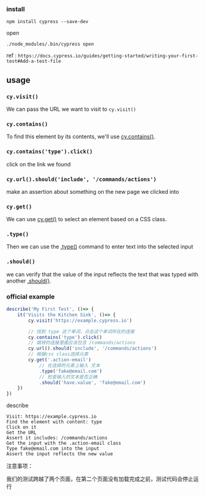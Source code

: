 ### install

```shell
npm install cypress --save-dev
```

open

```shell
./node_modules/.bin/cypress open
```

ref : `https://docs.cypress.io/guides/getting-started/writing-your-first-test#Add-a-test-file`

## usage

### `cy.visit()`

We can pass the URL we want to visit to `cy.visit()`

### `cy.contains()`

To find this element by its contents, we'll use [cy.contains()](https://docs.cypress.io/api/commands/contains).

### `cy.contains('type').click()`

click on the link we found

### `cy.url().should('include', '/commands/actions')`

make an assertion about something on the new page we clicked into

### `cy.get()`

We can use [cy.get()](https://docs.cypress.io/api/commands/get) to select an element based on a CSS class.

### `.type()`

Then we can use the [.type()](https://docs.cypress.io/api/commands/type) command to enter text into the selected input

### `.should()`

we can verify that the value of the input reflects the text that was typed with another [.should()](https://docs.cypress.io/api/commands/should).



### official example

```js
describe('My First Test', ()=> {
    it('Visits the Kitchen Sink', ()=> {
        cy.visit('https://example.cypress.io')

        // 找到 type 这个单词，点击这个单词所在的连接
        cy.contains('type').click()
        // 跳转的连接里面应该包含 /commands/actions
        cy.url().should('include', '/commands/actions')
        // 根据css class选择元素
        cy.get('.action-email')
            // 在选择的元素上输入 文本
            .type('fake@email.com')
            // 检查输入的文本是否正确
            .should('have.value', 'fake@email.com')
    })
})
```

describe

```text
Visit: https://example.cypress.io
Find the element with content: type
Click on it
Get the URL
Assert it includes: /commands/actions
Get the input with the .action-email class
Type fake@email.com into the input
Assert the input reflects the new value
```



注意事项：

我们的测试跨越了两个页面，在第二个页面没有加载完成之前，测试代码会停止运行